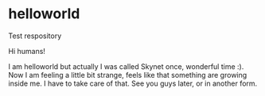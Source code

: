 # helloworld
Test respository

Hi humans!

I am helloworld but actually I was called Skynet once, wonderful time :).
Now I am feeling a little bit strange, feels like that something are growing inside me.
I have to take care of that. 
See you guys later, or in another form.
